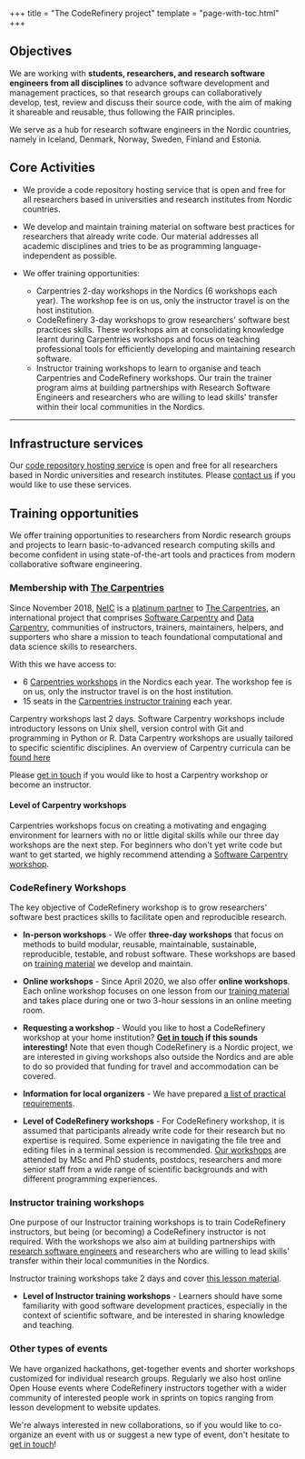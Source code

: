 +++
title = "The CodeRefinery project"
template = "page-with-toc.html"
+++

## Objectives

We are working with **students, researchers, and research software engineers
from all disciplines** to advance software development and management practices, 
so that research groups can collaboratively develop, test,
review and discuss their source code, with the aim of making it shareable and reusable,
thus following the FAIR principles.

We serve as a hub for research software engineers in the Nordic countries, 
namely in Iceland, Denmark, Norway, Sweden, Finland and Estonia.


## Core Activities

* We provide a code repository hosting service that is open and free for all researchers based in universities and research institutes from Nordic countries.
* We develop and maintain training material on software best practices for researchers that already write code. Our material addresses all academic disciplines and tries to be as programming language-independent as possible.
* We offer training opportunities:

    * Carpentries 2-day workshops in the Nordics (6 workshops each year). The workshop fee is on us, only the instructor travel is on the host institution.
    * CodeRefinery 3-day workshops to grow researchers' software best practices skills. These workshops aim at consolidating knowledge learnt during Carpentries workshops and focus on teaching professional tools for efficiently developing and maintaining research software.
    * Instructor training workshops to learn to organise and teach Carpentries and CodeRefinery workshops. Our train the trainer program aims at building partnerships with Research Software Engineers and researchers who are willing to lead skills' transfer within their local communities in the Nordics.

---

## Infrastructure services

Our [code repository hosting service](/repository/) is open and free for all
researchers based in Nordic universities and research institutes. Please
[contact us](/get-involved/#contact-us) if you would like to use these services.


## Training opportunities

We offer training opportunities to researchers from Nordic research groups and projects
to learn basic-to-advanced research computing skills and become confident in using
state-of-the-art tools and practices from modern collaborative software
engineering.


### Membership with [The Carpentries](https://carpentries.org)

Since November 2018, [NeIC](https://neic.no) is a [platinum
partner](https://carpentries.org/members/) to [The
Carpentries](https://carpentries.org), an international project that comprises
[Software Carpentry](https://software-carpentry.org) and [Data
Carpentry](https://www.datacarpentry.org), communities of instructors,
trainers, maintainers, helpers, and supporters who share a mission to teach
foundational computational and data science skills to researchers.

With this we have access to:

- 6 [Carpentries workshops](https://carpentries.org/workshops/) in the Nordics each year. The workshop fee is on us, only the instructor travel is on the host institution.
- 15 seats in the [Carpentries instructor training](https://carpentries.github.io/instructor-training/) each year.

Carpentry workshops last 2 days.  Software Carpentry workshops include
introductory lessons on Unix shell, version control with Git and
programming in Python or R. Data Carpentry workshops are usually
tailored to specific scientific disciplines. An overview of Carpentry
curricula can be [found here](https://carpentries.org/workshops-curricula/)

Please [get in touch](/get-involved/) if you would like to host a Carpentry workshop or become an instructor.


#### Level of Carpentry workshops

Carpentries workshops focus on creating a motivating and engaging environment for
learners with no or little digital skills while our three day workshops are the next
step.
For beginners who don't yet write code but want to get started, we
highly recommend attending a [Software Carpentry workshop](https://software-carpentry.org).


### CodeRefinery Workshops 

The key objective of CodeRefinery workshop is to grow researchers' software
best practices skills to facilitate open and reproducible research.

* **In-person workshops** - We offer **three-day workshops** that focus on methods to build
modular, reusable, maintainable, sustainable, reproducible, testable, and
robust software.  These workshops are based on [training material](/lessons/)
we develop and maintain.
* **Online workshops** - Since April 2020, we also offer **online workshops**. Each online
workshop focuses on one lesson from our [training material](/lessons/)
and takes place during one or two 3-hour sessions in an online meeting
room.
* **Requesting a workshop** - Would you like to host a CodeRefinery workshop at your home institution?
**[Get in touch](/get-involved/#contact-us) if this sounds interesting!**
Note that even though CodeRefinery is a Nordic project, we are interested in giving workshops
also outside the Nordics and are able to do so provided that funding for travel and
accommodation can be covered.

* **Information for local organizers** -  We have prepared [a list of practical requirements](https://coderefinery.github.io/manuals/workshop-requirements-inperson/).


* **Level of CodeRefinery workshops** - For CodeRefinery workshop, it is assumed that participants already write code for their research but no expertise is required.  Some experience in navigating
the file tree and editing files in a terminal session is recommended.
[Our workshops](/workshops/) are attended by MSc and PhD students, postdocs,
researchers and more senior staff from a wide range of scientific backgrounds
and with different programming experiences.


### Instructor training workshops

One purpose of our Instructor training workshops is to train
CodeRefinery instructors, but being (or becoming) a CodeRefinery
instructor is not required. With the workshops we also aim at building
partnerships with [research software engineers](https://nordic-rse.org)
and researchers who are willing to lead skills' transfer within their
local communities in the Nordics.

Instructor training workshops take 2 days and cover [this lesson
material](https://coderefinery.github.io/instructor-training/).

* **Level of Instructor training workshops** - Learners should have some familiarity with good software development practices, especially in the context of scientific software, and be
interested in sharing knowledge and teaching.

### Other types of events

We have organized hackathons, get-together events and shorter workshops
customized for individual research groups. Regularly we also host
online Open House events where CodeRefinery instructors together with
a wider community of interested people work in sprints on topics
ranging from lesson development to website updates.

We're always interested in new collaborations, so if you would like to
co-organize an event with us or suggest a new type of event, don't
hesitate to [get in touch](/get-involved/)!
